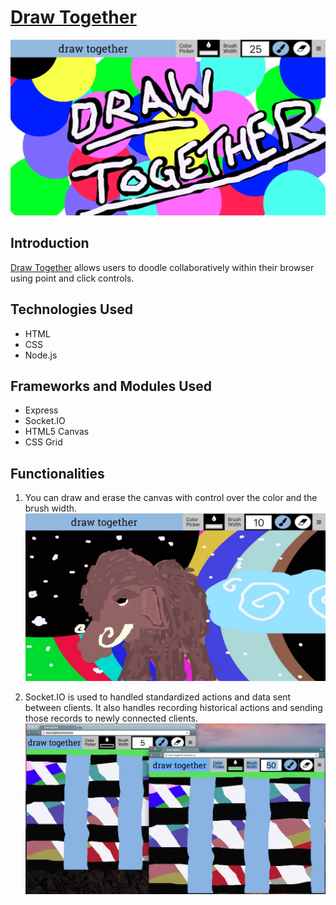 # [Draw Together](http://draw-together.ianprice.co)
![Demo 1](./draw_together_screenshot.jpg?raw=true "Demo 1")

## Introduction
[Draw Together](http://draw-together.ianprice.co) allows users to doodle collaboratively within their browser using point and click controls.

## Technologies Used
* HTML
* CSS
* Node.js

## Frameworks and Modules Used
* Express
* Socket.IO
* HTML5 Canvas
* CSS Grid

## Functionalities
1. You can draw and erase the canvas with control over the color and the brush width.
![Demo 2](./draw_together_example.jpg?raw=true "Demo 2")

2. Socket.IO is used to handled standardized actions and data sent between clients. It also handles recording historical actions and sending those records to newly connected clients.
![Demo 3](./draw_together_dual.jpg?raw=true "Demo 3")

